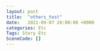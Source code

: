 ```yaml
---
layout: post
title:  "others_test"
date:   2021-09-07 20:00:00 +0000
categories: Etc
Tags: Story Etc
SceneCode: []
---
```

